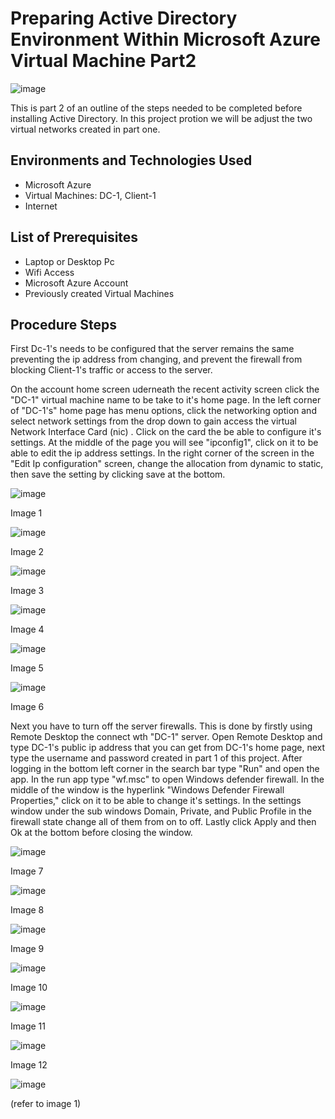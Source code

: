 # Preparing Active Directory Environment Within Microsoft Azure Virtual Machine Part2
![image](https://github.com/user-attachments/assets/e4f41676-9505-49cf-82a1-c1ad2d5cf390)



This is part 2 of an outline of the steps needed to be completed before installing Active Directory. In this project protion we will be adjust the two virtual networks created in part one.<br />


<h2>Environments and Technologies Used</h2>

- Microsoft Azure
- Virtual Machines: DC-1, Client-1
- Internet 

<h2>List of Prerequisites</h2>

- Laptop or Desktop Pc                                                                                                                                 
- Wifi Access
- Microsoft Azure Account
- Previously created Virtual Machines

<h2>Procedure Steps</h2>

First Dc-1's needs to be configured that the server remains the same preventing the ip address from changing, and prevent the firewall from blocking Client-1's traffic or access to the server.
<p>
</p>
On the account home screen uderneath the recent activity screen click the "DC-1" virtual machine name to be take to it's home page. In the left corner of "DC-1's" home page has menu options, click the networking option and select network settings from the drop down to gain access the virtual Network Interface Card (nic) . Click on the card the be able to configure it's settings. At the middle of the page you will see "ipconfig1", click on it to be able to edit the ip address settings. In the right corner of the screen in the "Edit Ip configuration" screen, change the allocation from dynamic to static, then save the setting by clicking save at the bottom.

![image](https://github.com/user-attachments/assets/7eb4dcf8-8ffc-4136-a95a-c98148a6832a)
<p>Image 1
</p>

![image](https://github.com/user-attachments/assets/21fa6642-f1d3-480d-affa-cbe592c51bd6)
<p>Image 2
</p>

![image](https://github.com/user-attachments/assets/e96c9b3a-6a53-4fb7-bc8d-d4e510c3a847)
<p>Image 3
</p>

![image](https://github.com/user-attachments/assets/88e1d076-7f11-48f7-831d-3f342199cd67)
<p>Image 4
</p>

![image](https://github.com/user-attachments/assets/bb30ac61-f532-4f04-b749-33b4ce666984)
<p>Image 5
</p>

![image](https://github.com/user-attachments/assets/16121a5d-9295-4017-8a72-5f3b5d59396e)
<p>Image 6
</p>


Next you have to turn off the server firewalls. This is done by firstly using Remote Desktop the connect wth "DC-1" server. Open Remote Desktop and type DC-1's public ip address that you can get from DC-1's home page, next type the username and password created in part 1 of this project. After logging in the bottom left corner in the search bar type "Run" and open the app. In the run app type "wf.msc" to open Windows defender firewall. In the middle of the window is the hyperlink "Windows Defender Firewall Properties," click on it to be able to change it's settings. In the settings window under the sub windows Domain, Private, and Public Profile in the firewall state change all of them from on to off. Lastly click Apply and then Ok at the bottom before closing the window.


![image](https://github.com/user-attachments/assets/9ac13ad0-fd9f-454e-af8c-c8e791bc46e2)
<p>Image 7
</p>

![image](https://github.com/user-attachments/assets/cfaeddd9-9db6-4a54-b129-884bc1c96f7f)
<p>Image 8
</p>

![image](https://github.com/user-attachments/assets/6f520bc1-b1be-49e5-ad48-9f1fd051df89)
<p>Image 9
</p>

![image](https://github.com/user-attachments/assets/56c8987b-6f61-4eaa-90f8-536b9b8a06cb)
<p>Image 10
</p>

![image](https://github.com/user-attachments/assets/636cb1d7-e2d5-43bb-b875-598f5e458811)
<p>Image 11
</p>

![image](https://github.com/user-attachments/assets/a7a5f790-dc4a-45ca-8d66-8fef150746c5)
<p>Image 12
</p>

![image](https://github.com/user-attachments/assets/998f8829-67f0-4f88-91aa-6aa6c0633b13)



(refer to image 1)
